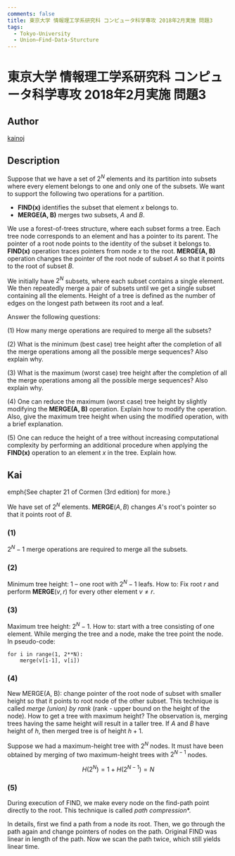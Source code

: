 ```yaml
---
comments: false
title: 東京大学 情報理工学系研究科 コンピュータ科学専攻 2018年2月実施 問題3
tags:
  - Tokyo-University
  - Union–Find-Data-Sturcture
---
```

# 東京大学 情報理工学系研究科 コンピュータ科学専攻 2018年2月実施 問題3

## **Author**
[kainoj](https://github.com/kainoj/utokyo-cs)

## **Description**
Suppose that we have a set of $2^N$ elements and its partition into subsets where every element belongs to one and only one of the subsets. We want to support the following two operations for a partition.

- **FIND(x)** identifies the subset that element $x$ belongs to.
- **MERGE(A, B)** merges two subsets, $A$ and $B$.

We use a forest-of-trees structure, where each subset forms a tree. Each tree node corresponds to an element and has a pointer to its parent. The pointer of a root node points to the identity of the subset it belongs to. **FIND(x)** operation traces pointers from node $x$ to the root. **MERGE(A, B)** operation changes the pointer of the root node of subset $A$ so that it points to the root of subset $B$.

We initially have $2^N$ subsets, where each subset contains a single element. We then repeatedly merge a pair of subsets until we get a single subset containing all the elements. Height of a tree is defined as the number of edges on the longest path between its root and a leaf.

Answer the following questions:

(1) How many merge operations are required to merge all the subsets?

(2) What is the minimum (best case) tree height after the completion of all the merge operations among all the possible merge sequences? Also explain why.

(3) What is the maximum (worst case) tree height after the completion of all the merge operations among all the possible merge sequences? Also explain why.

(4) One can reduce the maximum (worst case) tree height by slightly modifying the **MERGE(A, B)** operation. Explain how to modify the operation. Also, give the maximum tree height when using the modified operation, with a brief explanation.

(5) One can reduce the height of a tree without increasing computational complexity by performing an additional procedure when applying the **FIND(x)** operation to an element $x$ in the tree. Explain how.

## **Kai**
emph{See chapter $21$ of Cormen (3rd edition) for more.}

We have set of $2^N$ elements. 
**MERGE**($A, B$) changes $A$'s root's pointer so that it points root of $B$.

### (1)
$2^N-1$ merge operations are required to merge all the subsets.

### (2)
Minimum tree height: $1$ – one root with $2^N - 1$ leafs. 
How to: Fix root $r$ and perform **MERGE**($v, r$) for every other element $v \neq r$.

### (3)
Maximum tree height: $2^N -1$.
How to: start with a tree consisting of one element.
While merging the tree and a node, make the tree point the node.
In pseudo-code:

```text
for i in range(1, 2**N):
    merge(v[i-1], v[i])
```

### (4)
New MERGE(A, B): change pointer of the root node of subset with smaller height so that it points to root node of the other subset. 
This technique is called *merge (union) by rank* (rank - upper bound on the height of the node).
How to get a tree with maximum height?
The observation is, merging trees having the same height will result in a taller tree.
If $A$ and $B$ have height of $h$, then merged tree is of height $h+1$.

Suppose we had a maximum-height tree with $2^N$ nodes.
It must have been obtained by merging of two maximum-height trees with $2^{N-1}$ nodes.

$$
    H(2^N) = 1 + H(2^{N-1}) = N
$$

### (5)
During execution of FIND, we make every node on the find-path point directly to the root.
This technique is called *path compression**.

In details, first we find a path from a node its root. 
Then, we go through the path again and change pointers of nodes on the path.
Original FIND was linear in length of the path.
Now we scan the path twice, which still yields linear time.
